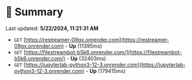 # 📖 Summary
Last updated: **5/22/2024, 11:21:31 AM**

- `GET` [https://restreamer-09gx.onrender.com](https://restreamer-09gx.onrender.com) - **Up** (11395ms)
- `GET` [https://filestreambot-b5k6.onrender.com/](https://filestreambot-b5k6.onrender.com/) - **Up** (32403ms)
- `GET` [https://jupyterlab-python3-12-3.onrender.com](https://jupyterlab-python3-12-3.onrender.com) - **Up** (179415ms)
